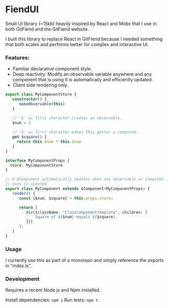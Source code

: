 # FiendUI

Small UI library (~15kb) heavily inspired by React and Mobx that I use in both GitFiend and the GitFiend website.

I built this library to replace React in GitFiend because I needed something that both scales and performs better for complex and interactive UI.

### Features:
 - Familiar declarative component style.
 - Deep reactivity: 
Modify an observable variable anywhere and any component that is using it is automatically and efficiently updated.
 - Client side rendering only.

```ts
export class MyComponentStore {
   constructor() {
      makeObservable(this)
   }

   // '$' as first character creates an observable.
   $num = 2
  
   // '$' as first character makes this getter a computed.
   get $square() {
     return this.$num * this.$num
   }
}

interface MyComponentProps {
  store: MyComponentStore
}

// A $Component automatically updates when any observable or computed it 
// uses is updated.
export class MyComponent extends $Component<MyComponentProps> {
   render() {
      const {$num, $square} = this.props.store;

      return (
         div({className: "ClassComponentTemplate", children: [
            `Square of ${$num} equals ${$square}.`
         ]})
      );
   }
}
```

### Usage

I currently use this as part of a monorepo and simply reference the exports in "index.ts".

### Development

Requires a recent Node.js and Npm installed.

Install dependencies: ```npm i```
Run tests: ```npm t```
